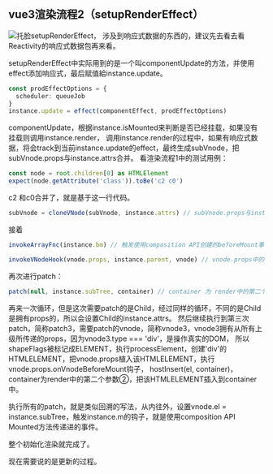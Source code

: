 ## vue3渲染流程2（setupRenderEffect）
![托脸](https://res.psy-1.com/FkYnyYqXEj0EDfF5IlRr5L2dz5zR)setupRenderEffect，
涉及到响应式数据的东西的，建议先去看去看Reactivity的响应式数据包再来看。

setupRenderEffect中实际用到的是一个叫componentUpdate的方法，并使用effect添加响应式，最后赋值給instance.update。
```typescript
const prodEffectOptions = {
  scheduler: queueJob
}
instance.update = effect(componentEffect, prodEffectOptions)
```
componentUpdate，根据instance.isMounted来判断是否已经挂载，如果没有挂载则调用instance.render，
调用instance.render的过程中，如果有响应式数据，将会track到当前instance.update的effect，最终生成subVnode，把subVnode.props与instance.attrs合并。
看渲染流程1中的测试用例：
```typescript
const node = root.children[0] as HTMLElement
expect(node.getAttribute('class')).toBe('c2 c0')
```
c2 和c0合并了，就是基于这一行代码。
```typescript
subVnode = cloneVNode(subVnode, instance.attrs) // subVnode.props与instance.attrs的合并
```

接着
```typescript
invokeArrayFnc(instance.bm) // 触发使用composition API创建的beforeMount事件。

invokeVNodeHook(vnode.props, instance.parent, vnode) // vnode.props中的钩子
```

再次进行patch：
```typescript
patch(null, instance.subTree, container) // container 为 render中的第二个参数②
```

再来一次循环，但是这次需要patch的是Child，经过同样的循环，不同的是Child是拥有props的，所以会设置Child的instance.attrs。
然后继续执行到第三次patch，简称patch3，需要patch的vnode，简称vnode3，vnode3拥有从所有上级所传递的props，因为vnode3.type === 'div'，是操作真实的DOM，
所以shapeFlags被标记成ELEMENT，执行processElement，创建'div'的HTMLELEMENT，把vnode.props植入该HTMLELEMENT，执行vnode.props.onVnodeBeforeMount钩子，
hostInsert(el, container)，container为render中的第二个参数②，把该HTMLELEMENT插入到container中。

执行所有的patch，就是类似回溯的写法，从内往外，设置vnode.el = instance.subTree，触发instance.m的钩子，就是使用composition API Mounted方法传递进的事件。

整个初始化渲染就完成了。

现在需要说的是更新的过程。

